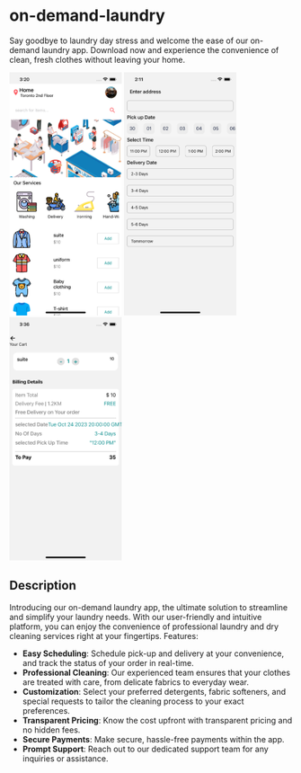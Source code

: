 # on-demand-laundry
Say goodbye to laundry day stress and welcome the ease of our on-demand laundry app. Download now and experience the convenience of clean, fresh clothes without leaving your home.

<img src="./laundry/assets/screenshot1.png" alt="drawing" width="200" />
<img src="./laundry/assets/screenshot3.png" alt="drawing" width="200" />
<img src="./laundry/assets/screenshot4.png" alt="drawing" width="200" />

## Description 
Introducing our on-demand laundry app, the ultimate solution to streamline and simplify your laundry needs. With our user-friendly and intuitive platform, you can enjoy the convenience of professional laundry and dry cleaning services right at your fingertips.
Features:
- **Easy Scheduling**: Schedule pick-up and delivery at your convenience, and track the status of your order in real-time.
- **Professional Cleaning**: Our experienced team ensures that your clothes are treated with care, from delicate fabrics to everyday wear.
- **Customization**: Select your preferred detergents, fabric softeners, and special requests to tailor the cleaning process to your exact preferences.
- **Transparent Pricing**: Know the cost upfront with transparent pricing and no hidden fees.
- **Secure Payments**: Make secure, hassle-free payments within the app.
- **Prompt Support**: Reach out to our dedicated support team for any inquiries or assistance.
